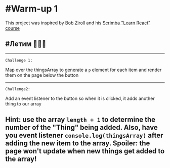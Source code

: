 # #Warm-up 1

This project was inspired by [Bob Ziroll](https://twitter.com/bobziroll) 
and his [Scrimba "Learn React" course](https://scrimba.com/learn/learnreact)

## #Летим 🚀🚀🚀

-----------------------------------------------------------------

`Challenge 1:` 

Map over the thingsArray to generate a `p` element for each item and render them on the page below the button

-----------------------------------------------------------------

`Challenge2:`

Add an event listener to the button so when it is clicked, it adds another thing to our array

Hint: use the array `length + 1` to determine the number of the "Thing" being added. Also, have you event listener `console.log(thingsArray)` after adding the new item to the array.
Spoiler: the page won't update when new things get added to the array!
-------------------------------------------------------------------